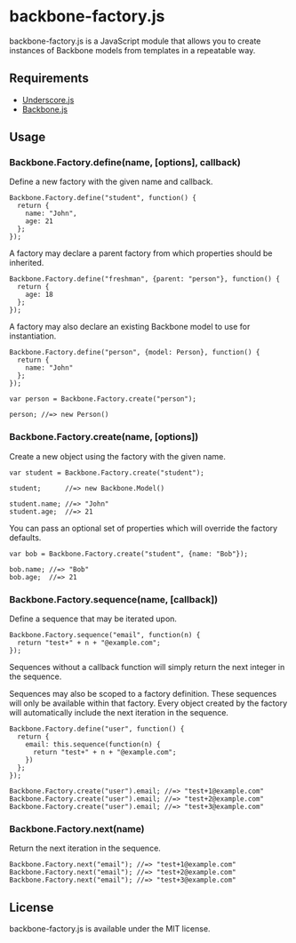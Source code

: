 # backbone-factory.js

backbone-factory.js is a JavaScript module that allows you to create instances of Backbone models from templates in a repeatable way.

## Requirements

* [Underscore.js](http://documentcloud.github.com/underscore/)
* [Backbone.js](http://documentcloud.github.com/backbone/)

## Usage

### Backbone.Factory.define(name, [options], callback)

Define a new factory with the given name and callback.

    Backbone.Factory.define("student", function() {
      return {
        name: "John",
        age: 21
      };
    });

A factory may declare a parent factory from which properties should be inherited.

    Backbone.Factory.define("freshman", {parent: "person"}, function() {
      return {
        age: 18
      };
    });

A factory may also declare an existing Backbone model to use for instantiation.

    Backbone.Factory.define("person", {model: Person}, function() {
      return {
        name: "John"
      };
    });

    var person = Backbone.Factory.create("person");

    person; //=> new Person()

### Backbone.Factory.create(name, [options])

Create a new object using the factory with the given name.

    var student = Backbone.Factory.create("student");

    student;      //=> new Backbone.Model()

    student.name; //=> "John"
    student.age;  //=> 21

You can pass an optional set of properties which will override the factory defaults.

    var bob = Backbone.Factory.create("student", {name: "Bob"});

    bob.name; //=> "Bob"
    bob.age;  //=> 21

### Backbone.Factory.sequence(name, [callback])

Define a sequence that may be iterated upon.

    Backbone.Factory.sequence("email", function(n) {
      return "test+" + n + "@example.com";
    });

Sequences without a callback function will simply return the next integer in the sequence.

Sequences may also be scoped to a factory definition. These sequences will only be available within that factory. Every
object created by the factory will automatically include the next iteration in the sequence.

    Backbone.Factory.define("user", function() {
      return {
        email: this.sequence(function(n) {
          return "test+" + n + "@example.com";
        })
      };
    });

    Backbone.Factory.create("user").email; //=> "test+1@example.com"
    Backbone.Factory.create("user").email; //=> "test+2@example.com"
    Backbone.Factory.create("user").email; //=> "test+3@example.com"

### Backbone.Factory.next(name)

Return the next iteration in the sequence.

    Backbone.Factory.next("email"); //=> "test+1@example.com"
    Backbone.Factory.next("email"); //=> "test+2@example.com"
    Backbone.Factory.next("email"); //=> "test+3@example.com"

## License

backbone-factory.js is available under the MIT license.
